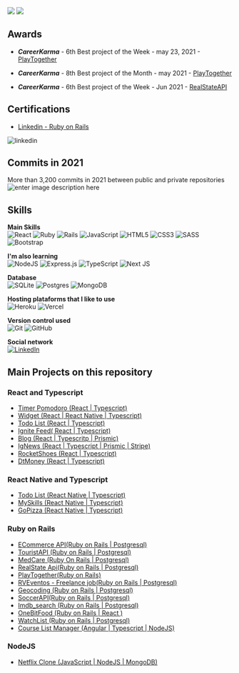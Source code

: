 
![](https://github-profile-summary-cards.vercel.app/api/cards/repos-per-language?username=thiagohrcosta&theme=dracula)
![](https://github-profile-summary-cards.vercel.app/api/cards/most-commit-language?username=thiagohrcosta&theme=dracula) 

## Awards

- ***CareerKarma*** - 6th Best project of the Week - may 23, 2021
		- [PlayTogether](https://careerkarma.com/discussions/projects/play-together-558/)

- ***CareerKarma*** - 8th Best project of the Month - may 2021
		- [PlayTogether](https://careerkarma.com/discussions/projects/play-together-558/)

- ***CareerKarma*** - 6th Best project of the Week - Jun 2021
		- [RealStateAPI](https://careerkarma.com/discussions/projects/real-state-api-811/)

## Certifications

 - [Linkedin - Ruby on Rails](https://www.linkedin.com/in/thiago-costa-3566a4176/) <br>
 
![linkedin](https://res.cloudinary.com/dloadb2bx/image/upload/v1621979563/certificacao_gas7kl.png)

## Commits in 2021

More than 3,200 commits in 2021 between public and private repositories
![enter image description here](https://res.cloudinary.com/dloadb2bx/image/upload/v1641213503/github_kid2oh.png)

## Skills 

**Main Skills**<br>
<img alt="React" src="https://img.shields.io/badge/react-%2320232a.svg?&style=for-the-badge&logo=react&logoColor=%2361DAFB"/> <img alt="Ruby" src="https://img.shields.io/badge/ruby-%23CC342D.svg?&style=for-the-badge&logo=ruby&logoColor=white"/> <img alt="Rails" src="https://img.shields.io/badge/rails-%23CC0000.svg?&style=for-the-badge&logo=ruby-on-rails&logoColor=white"/> <img alt="JavaScript" src="https://img.shields.io/badge/javascript-%23323330.svg?&style=for-the-badge&logo=javascript&logoColor=%23F7DF1E"/> <img alt="HTML5" src="https://img.shields.io/badge/html5-%23E34F26.svg?&style=for-the-badge&logo=html5&logoColor=white"/> <img alt="CSS3" src="https://img.shields.io/badge/css3-%231572B6.svg?&style=for-the-badge&logo=css3&logoColor=white"/>  <img alt="SASS" src="https://img.shields.io/badge/SASS-hotpink.svg?&style=for-the-badge&logo=SASS&logoColor=white"/> <img alt="Bootstrap" src="https://img.shields.io/badge/bootstrap-%23563D7C.svg?&style=for-the-badge&logo=bootstrap&logoColor=white"/>

**I'm also learning** <br>
<img alt="NodeJS" src="https://img.shields.io/badge/node.js-%2343853D.svg?&style=for-the-badge&logo=node.js&logoColor=white"/> <img alt="Express.js" src="https://img.shields.io/badge/express.js-%23404d59.svg?&style=for-the-badge"/> <img alt="TypeScript" src="https://img.shields.io/badge/typescript-%23007ACC.svg?&style=for-the-badge&logo=typescript&logoColor=white"/> <img alt="Next JS" src="https://img.shields.io/badge/nextjs-%23000000.svg?&style=for-the-badge&logo=next.js&logoColor=white"/>

**Database** <br>
<img alt="SQLite" src ="https://img.shields.io/badge/sqlite-%2307405e.svg?&style=for-the-badge&logo=sqlite&logoColor=white"/> <img alt="Postgres" src ="https://img.shields.io/badge/postgres-%23316192.svg?&style=for-the-badge&logo=postgresql&logoColor=white"/> <img alt="MongoDB" src ="https://img.shields.io/badge/MongoDB-%234ea94b.svg?&style=for-the-badge&logo=mongodb&logoColor=white"/>

**Hosting plataforms that I like to use** <br>
<img alt="Heroku" src="https://img.shields.io/badge/heroku-%23430098.svg?&style=for-the-badge&logo=heroku&logoColor=white"/> <img alt="Vercel" src="https://img.shields.io/badge/vercel-%23000000.svg?&style=for-the-badge&logo=vercel&logoColor=white"/>

**Version control used** <br>
<img alt="Git" src="https://img.shields.io/badge/git-%23F05033.svg?&style=for-the-badge&logo=git&logoColor=white"/> <img alt="GitHub" src="https://img.shields.io/badge/github-%23121011.svg?&style=for-the-badge&logo=github&logoColor=white"/>

**Social network** <br>
[<img alt="LinkedIn" src="https://img.shields.io/badge/linkedin-%230077B5.svg?&style=for-the-badge&logo=linkedin&logoColor=white"/>](https://www.linkedin.com/in/thiago-costa-3566a4176/)

## Main Projects on this repository

### React and Typescript
- [Timer Pomodoro (React | Typescript)](https://github.com/thiagohrcosta/Ignite-Timer-Typescript)
- [Widget (React | React Native | Typescript)](https://github.com/thiagohrcosta/NLW-Feedback-Widget)
- [Todo List (React | Typescript)](https://github.com/thiagohrcosta/Ignite-Todo-Typescript)
- [Ignite Feed( React | Typescript)](https://github.com/thiagohrcosta/Ignite-Feed-Typescript)
- [Blog (React | Typescritp | Prismic)](https://www.behance.net/gallery/133840585/Re-design-Manga-App-UX-case-study)
- [IgNews (React | Typescript | Prismic | Stripe)](https://github.com/thiagohrcosta/Ignite-IgNews)
- [RocketShoes (React | Typescript)](https://github.com/thiagohrcosta/Ignite-Desafio-02-RocketShoes)
- [DtMoney (React | Typescript)](https://github.com/thiagohrcosta/Ignite-dtmoney)

### React Native and Typescript
- [Todo List (React Native | Typescript)](https://github.com/thiagohrcosta/Ignite-ReactNative-ToDo)
- [MySkills (React Native | Typescript)](https://github.com/thiagohrcosta/MySkills-ReactNative)
- [GoPizza (React Native | Typescript)](https://github.com/thiagohrcosta/GoPizza)

### Ruby on Rails
- [ECommerce API(Ruby on Rails | Postgresql)](https://github.com/thiagohrcosta/Ecommerce-Api)
- [TouristAPI (Ruby on Rails | Postgresql)](https://github.com/thiagohrcosta/tourist-app-API)
- [MedCare (Ruby On Rails | Postgresql)](https://github.com/thiagohrcosta/medcare)
- [RealState Api(Ruby on Rails | Postgresql)](https://github.com/thiagohrcosta/realState-rails-api)
- [PlayTogether(Ruby on Rails)](https://github.com/thiagohrcosta/rails-play-together)
- [RVEventos - Freelance job(Ruby on Rails | Postgresql)](https://github.com/thiagohrcosta/rv-eventos-freelance-job)
- [Geocoding (Ruby on Rails | Postgresql)](https://github.com/thiagohrcosta/geocoding)
- [SoccerAPI(Ruby on Rails | Postgresql)](https://github.com/thiagohrcosta/soccer-api)
- [Imdb_search (Ruby on Rails | Postgresql)](https://github.com/thiagohrcosta/imdb_search)
- [OneBitFood (Ruby on Rails | React )](https://github.com/thiagohrcosta/OneBitFood)
-  [WatchList (Ruby on Rails | Postgresql)](https://github.com/thiagohrcosta/rails-watch-list)
- [Course List Manager  (Angular | Typescript | NodeJS)](https://github.com/thiagohrcosta/Course-List-Manager-Angular)

### NodeJS
- [Netflix Clone (JavaScript | NodeJS | MongoDB)](https://github.com/thiagohrcosta/NetflixClone-Digital-Innovation-One)
